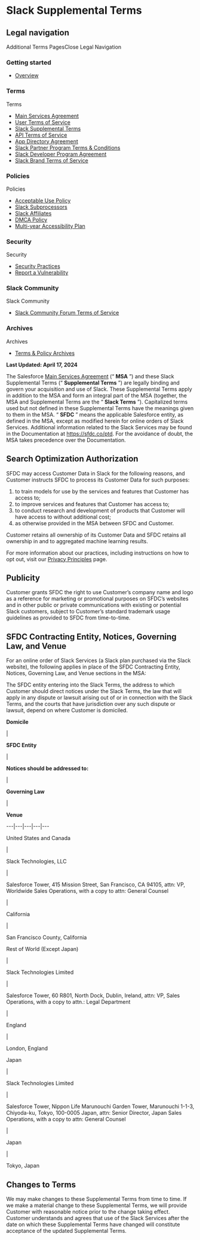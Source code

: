 # Slack Supplemental Terms

## Legal navigation

Additional  Terms  PagesClose Legal Navigation

### Getting started

  * [Overview](https://slack.com/policies)

### Terms

Terms

  * [Main Services Agreement](https://slack.com/main-services-agreement)
  * [User Terms of Service](https://slack.com/terms-of-service/user)
  * [Slack Supplemental Terms](/slack-supplemental-terms)
  * [API Terms of Service](https://slack.com/terms-of-service/api)
  * [App Directory Agreement](https://slack.com/terms-of-service/app-directory)
  * [Slack Partner Program Terms & Conditions](https://slack.com/terms-of-service/partners)
  * [Slack Developer Program Agreement](https://slack.com/terms-of-service/slack-developer-program)
  * [Slack Brand Terms of Service](https://slack.com/terms-of-service/slack-brand)

### Policies

Policies

  * [Acceptable Use Policy](https://slack.com/acceptable-use-policy)
  * [Slack Subprocessors](/slack-subprocessors)
  * [Slack Affiliates](https://slack.com/affiliates)
  * [DMCA Policy](https://www.salesforce.com/company/legal/intellectual/)
  * [Multi-year Accessibility Plan](https://slack.com/accessibility-plan)

### Security

Security

  * [Security Practices](https://slack.com/security-practices)
  * [Report a Vulnerability](https://slack.com/report-vulnerability)

### Slack Community

Slack Community

  * [Slack Community Forum Terms of Service](https://slack.com/terms-of-service/community)

### Archives

Archives

  * [Terms & Policy Archives](https://slack.com/policy-archives)

 **Last Updated: April 17, 2024**

The Salesforce [Main Services Agreement](/main-services-agreement) (“ **MSA**
”) and these Slack Supplemental Terms (“ **Supplemental Terms** ”) are legally
binding and govern your acquisition and use of Slack. These Supplemental Terms
apply in addition to the MSA and form an integral part of the MSA (together,
the MSA and Supplemental Terms are the “ **Slack Terms** ”). Capitalized terms
used but not defined in these Supplemental Terms have the meanings given to
them in the MSA. “ **SFDC** ” means the applicable Salesforce entity, as
defined in the MSA, except as modified herein for online orders of Slack
Services. Additional information related to the Slack Services may be found in
the Documentation at <https://sfdc.co/ptd>. For the avoidance of doubt, the
MSA takes precedence over the Documentation.

## Search Optimization Authorization

SFDC may access Customer Data in Slack for the following reasons, and Customer
instructs SFDC to process its Customer Data for such purposes:

  1. to train models for use by the services and features that Customer has access to;
  2. to improve services and features that Customer has access to;
  3. to conduct research and development of products that Customer will have access to without additional cost;
  4. as otherwise provided in the MSA between SFDC and Customer.

Customer retains all ownership of its Customer Data and SFDC retains all
ownership in and to aggregated machine learning results.

For more information about our practices, including instructions on how to opt
out, visit our [Privacy Principles](/trust/data-management/privacy-principles)
page.

## Publicity

Customer grants SFDC the right to use Customer’s company name and logo as a
reference for marketing or promotional purposes on SFDC’s websites and in
other public or private communications with existing or potential Slack
customers, subject to Customer’s standard trademark usage guidelines as
provided to SFDC from time-to-time.

## SFDC Contracting Entity, Notices, Governing Law, and Venue

For an online order of Slack Services (a Slack plan purchased via the Slack
website), the following applies in place of the SFDC Contracting Entity,
Notices, Governing Law, and Venue sections in the MSA:

The SFDC entity entering into the Slack Terms, the address to which Customer
should direct notices under the Slack Terms, the law that will apply in any
dispute or lawsuit arising out of or in connection with the Slack Terms, and
the courts that have jurisdiction over any such dispute or lawsuit, depend on
where Customer is domiciled.

 **Domicile**

|

 **SFDC Entity**

|

 **Notices should be addressed to:**

|

 **Governing Law**

|

 **Venue**  
  
---|---|---|---|---  
  
United States and Canada

|

Slack Technologies, LLC

|

Salesforce Tower, 415 Mission Street, San Francisco, CA 94105, attn: VP,
Worldwide Sales Operations, with a copy to attn: General Counsel

|

California

|

San Francisco County, California  
  
Rest of World (Except Japan)

|

Slack Technologies Limited

|

Salesforce Tower, 60 R801, North Dock, Dublin, Ireland, attn: VP, Sales
Operations, with a copy to attn.: Legal Department

|

England

|

London, England  
  
Japan

|

Slack Technologies Limited

|

Salesforce Tower, Nippon Life Marunouchi Garden Tower, Marunouchi 1-1-3,
Chiyoda-ku, Tokyo, 100-0005 Japan, attn: Senior Director, Japan Sales
Operations, with a copy to attn: General Counsel

|

Japan

|

Tokyo, Japan  
  
## Changes to Terms

We may make changes to these Supplemental Terms from time to time. If we make
a material change to these Supplemental Terms, we will provide Customer with
reasonable notice prior to the change taking effect. Customer understands and
agrees that use of the Slack Services after the date on which these
Supplemental Terms have changed will constitute acceptance of the updated
Supplemental Terms.

